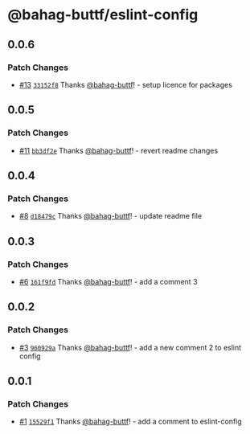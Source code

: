 # @bahag-buttf/eslint-config

## 0.0.6

### Patch Changes

- [#13](https://github.com/bahag-buttf/bahag-design-system/pull/13) [`33152f8`](https://github.com/bahag-buttf/bahag-design-system/commit/33152f8af0db81d38f35df333c9451922c5936d1) Thanks [@bahag-buttf](https://github.com/bahag-buttf)! - setup licence for packages

## 0.0.5

### Patch Changes

- [#11](https://github.com/bahag-buttf/bahag-design-system/pull/11) [`bb3df2e`](https://github.com/bahag-buttf/bahag-design-system/commit/bb3df2eef348a629649ce99a6655e3a3d96ac237) Thanks [@bahag-buttf](https://github.com/bahag-buttf)! - revert readme changes

## 0.0.4

### Patch Changes

- [#8](https://github.com/bahag-buttf/bahag-design-system/pull/8) [`d18479c`](https://github.com/bahag-buttf/bahag-design-system/commit/d18479c38afb498a411f2200be46f2d816757079) Thanks [@bahag-buttf](https://github.com/bahag-buttf)! - update readme file

## 0.0.3

### Patch Changes

- [#6](https://github.com/bahag-buttf/bahag-design-system/pull/6) [`161f9fd`](https://github.com/bahag-buttf/bahag-design-system/commit/161f9fd2c6b92ec5e2ae50945715eea8a4871c15) Thanks [@bahag-buttf](https://github.com/bahag-buttf)! - add a comment 3

## 0.0.2

### Patch Changes

- [#3](https://github.com/bahag-buttf/bahag-design-system/pull/3) [`960929a`](https://github.com/bahag-buttf/bahag-design-system/commit/960929a33d5c58f68768a875053d50f7e87d5855) Thanks [@bahag-buttf](https://github.com/bahag-buttf)! - add a new comment 2 to eslint config

## 0.0.1

### Patch Changes

- [#1](https://github.com/bahag-buttf/bahag-design-system/pull/1) [`15529f1`](https://github.com/bahag-buttf/bahag-design-system/commit/15529f1fb17ed7f2a7a3f9d92aaad12de23e58f1) Thanks [@bahag-buttf](https://github.com/bahag-buttf)! - add a comment to eslint-config
